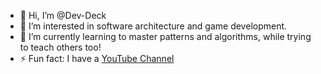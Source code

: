 - 👋 Hi, I’m @Dev-Deck
- 👀 I’m interested in software architecture and game development.
- 🌱 I’m currently learning to master patterns and algorithms, while trying to teach others too!
- ⚡ Fun fact: I have a [YouTube Channel](https://www.youtube.com/channel/UCzlYKpZkYjC-KNYRm0vIdQg)

<!---
Dev-Deck/Dev-Deck is a ✨ special ✨ repository because its `README.md` (this file) appears on your GitHub profile.
You can click the Preview link to take a look at your changes.
--->

